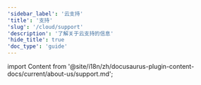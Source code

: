 ```yaml
---
'sidebar_label': '云支持'
'title': '支持'
'slug': '/cloud/support'
'description': '了解关于云支持的信息'
'hide_title': true
'doc_type': 'guide'
---
```


import Content from '@site/i18n/zh/docusaurus-plugin-content-docs/current/about-us/support.md';

<Content />
